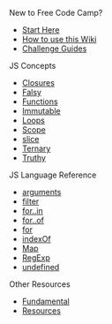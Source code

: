 New to Free Code Camp?
- [Start Here](https://github.com/FreeCodeCamp/FreeCodeCamp/wiki/Start-Here)
- [How to use this Wiki](https://github.com/FreeCodeCamp/freecodecamp/wiki/How-to-use-the-Free-Code-Camp-Wiki)
- [Challenge Guides](https://github.com/FreeCodeCamp/FreeCodeCamp/wiki/Map)

JS Concepts
- [Closures](https://github.com/freecodecamp/freecodecamp/wiki/js-closures)
- [Falsy](https://github.com/freecodecamp/freecodecamp/wiki/js-falsy)
- [Functions](https://github.com/freecodecamp/freecodecamp/wiki/js-functions)
- [Immutable](https://github.com/freecodecamp/freecodecamp/wiki/js-immutable)
- [Loops](https://github.com/freecodecamp/freecodecamp/wiki/js-loops)
- [Scope](https://github.com/freecodecamp/freecodecamp/wiki/js-scope)
- [slice](https://github.com/freecodecamp/freecodecamp/wiki/js-slice)
- [Ternary](https://github.com/freecodecamp/freecodecamp/wiki/js-ternary)
- [Truthy](https://github.com/freecodecamp/freecodecamp/wiki/js-truthy)

JS Language Reference
- [arguments](https://github.com/freecodecamp/freecodecamp/wiki/js-arguments)
- [filter](https://github.com/freecodecamp/freecodecamp/wiki/js-filter)
- [for..in](https://github.com/freecodecamp/freecodecamp/wiki/js-for-in)
- [for..of](https://github.com/freecodecamp/freecodecamp/wiki/js-for-of)
- [for](https://github.com/freecodecamp/freecodecamp/wiki/js-for)
- [indexOf](https://github.com/freecodecamp/freecodecamp/wiki/js-indexof)
- [Map](https://github.com/freecodecamp/freecodecamp/wiki/js-map)
- [RegExp](https://github.com/freecodecamp/freecodecamp/wiki/js-regex)
- [undefined](https://github.com/freecodecamp/freecodecamp/wiki/js-undefined)

Other Resources
- [Fundamental](https://github.com/freecodecamp/freecodecamp/wiki/js-fundamental)
- [Resources](https://github.com/freecodecamp/freecodecamp/wiki/js-resources)